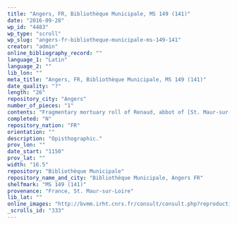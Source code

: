 ```yaml
---
title: "Angers, FR, Bibliothèque Municipale, MS 149 (141)"
date: "2016-09-28"
wp_id: "4483"
wp_type: "scroll"
wp_slug: "angers-fr-bibliotheque-municipale-ms-149-141"
creator: "admin"
online_bibliography_record: ""
language_1: "Latin"
language_2: ""
lib_lon: ""
meta_title: "Angers, FR, Bibliothèque Municipale, MS 149 (141)"
date_quality: "?"
length: "26"
repository_city: "Angers"
number_of_pieces: "1"
contents: "Fragmentary mortuary roll of Renaud, abbot of [St. Maur-sur-Loire?]."
completed: "N"
repository_nation: "FR"
orientation: ""
description: "Opisthographic."
prov_lon: ""
date_start: "1150"
prov_lat: ""
width: "16.5"
repository: "Bibliothèque Municipale"
repository_name_and_city: "Bibliothèque Municipale, Angers FR"
shelfmark: "MS 149 (141)"
provenance: "France, St. Maur-sur-Loire"
lib_lat: ""
online_images: "http://bvmm.irht.cnrs.fr/consult/consult.php?reproductionId=9126"
_scrolls_id: "333"
---
```



